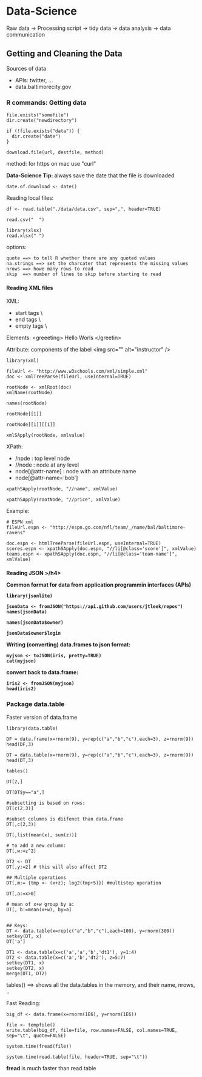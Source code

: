 Data-Science
===========


Raw data -> Processing script -> tidy data -> data analysis -> data communication

<h2>Getting and Cleaning the Data</h2>

Sources of data
<ul>
<li> APIs: twitter, ...</li>
<li> data.baltimorecity.gov </li>

</ul>


<h3> R commands: Getting data</h3>

```
file.exists("somefile")
dir.create("newdirectory")

if (!file.exists("data")) {
  dir.create("date")
}

download.file(url, destfile, method)
```

method: for https on mac use "curl"

<b> Data-Science Tip: </b> always save the date that the file is downloaded
```
date.of.download <- date()
```

Reading local files:
```
df <- read.table("./data/data.csv", sep=",", header=TRUE)

read.csv("  ")

library(xlsx)
read.xlsx(" ")
```

options:
```
quote ==> to tell R whether there are any quoted values
na.strings ==> set the charcater that represents the missing values
nrows ==> howe many rows to read 
skip  ==> number of lines to skip before starting to read
```

<h4> Reading XML files </h4>

XML:

<ul>
<li> start tags \<section\> </li>
<li> end tags   \</section\> </li>
<li> empty tags   \</line-break /\> </li>
</ul>

Elements:
 \<greeeting\> Hello Worls \</greetin\>

Attribute: components of the label
 \<img src="" alt="instructor" /\>


```
library(xml)

fileUrl <- "http://www.w3schools.com/xml/simple.xml"
doc <- xmlTreeParse(fileUrl, useInternal=TRUE)

rootNode <- xmlRoot(doc)
xmlName(rootNode)

names(rootNode)

rootNode[[1]]

rootNode[[1]][[1]]

xmlSApply(rootNode, xmlvalue)

``` 

XPath:

<ul>
<li> /npde : top level node </li>
<li> //node : node at any level </li>
<li> node[@attr-name] : node with an attribute name </li>
<li> node[@attr-name='bob']  </li>
</ul>

```
xpathSApply(rootNode, "//name", xmlValue)

xpathSApply(rootNode, "//price", xmlValue)
```

Example:
```
# ESPN xml
fileUrl.espn <- "http://espn.go.com/nfl/team/_/name/bal/baltimore-ravens" 

doc.espn <- htmlTreeParse(fileUrl.espn, useInternal=TRUE)
scores.espn <- xpathSApply(doc.espn, "//li[@class='score']", xmlValue)
teams.espn <- xpathSApply(doc.espn, "//li[@class='team-name']", xmlValue)

```

<h4> Reading JSON >/h4>

Common format for data from application programmin interfaces (APIs)

```
library(jsonlite)

jsonData <- fromJSON("https://api.github.com/users/jtleek/repos")
names(jsonData)

names(jsonData$owner)

jsonData$owner$login

```

Writing (converting) data.frames to json format:
```
myjson <- toJSON(iris, pretty=TRUE)
cat(myjson)
```
convert back to data.frame:
```
iris2 <- fromJSON(myjson)
head(iris2)
```

<h3> Package data.table </h3>

Faster version of data.frame

```
library(data.table)

DF = data.frame(x=rnorm(9), y=rep(c("a","b","c"),each=3), z=rnorm(9))
head(DF,3)

DT = data.table(x=rnorm(9), y=rep(c("a","b","c"),each=3), z=rnorm(9))
head(DT,3)

tables()

DT[2,]

DT[DT$y=="a",]

#subsetting is based on rows:
DT[c(2,3)]

#subset columns is diifenet than data.frame
DT[,c(2,3)]

DT[,list(mean(x), sum(z))]

# to add a new column:
DT[,w:=z^2]

DT2 <- DT
DT[,y:=2] # this will also affect DT2

## Multiple operations
DT[,m:= {tmp <- (x+z); log2(tmp+5)}] #multistep operation

DT[,a:=x>0]

# mean of x+w group by a:
DT[, b:=mean(x+w), by=a]


## Keys:
DT <- data.table(x=rep(c("a","b","c"),each=100), y=rnorm(300))
setkey(DT, x)
DT['a']

DT1 <- data.table(x=c('a','a','b','dt1'), y=1:4)
DT2 <- data.table(x=c('a','b','dt2'), z=5:7)
setkey(DT1, x)
setkey(DT2, x)
merge(DT1, DT2)

```

tables() ==> shows all the data.tables in the memory, and their name, nrows, ..

Fast Reading:
```
big_df <- data.frame(x=rnorm(1E6), y=rnorm(1E6))

file <- tempfile()
write.table(big_df, file=file, row.names=FALSE, col.names=TRUE, sep="\t", quote=FALSE)

system.time(fread(file))

system.time(read.table(file, header=TRUE, sep="\t"))

```

<b>fread </b>is much faster than read.table 

